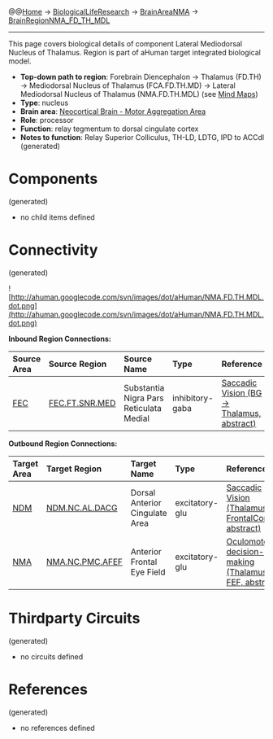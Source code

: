 @@[Home](Home.md) -> [BiologicalLifeResearch](BiologicalLifeResearch.md) -> [BrainAreaNMA](BrainAreaNMA.md) -> [BrainRegionNMA\_FD\_TH\_MDL](BrainRegionNMA_FD_TH_MDL.md)

---


This page covers biological details of component Lateral Mediodorsal Nucleus of Thalamus.
Region is part of aHuman target integrated biological model.

  * **Top-down path to region**: Forebrain Diencephalon -> Thalamus (FD.TH) -> Mediodorsal Nucleus of Thalamus (FCA.FD.TH.MD) -> Lateral Mediodorsal Nucleus of Thalamus (NMA.FD.TH.MDL) (see [Mind Maps](OverallMindMaps.md))
  * **Type**: nucleus
  * **Brain area**: [Neocortical Brain - Motor Aggregation Area](BrainAreaNMA.md)
  * **Role**: processor
  * **Function**: relay tegmentum to dorsal cingulate cortex
  * **Notes to function**: Relay Superior Colliculus, TH-LD, LDTG, IPD to ACCdl
(generated)
# Components #
(generated)


  * no child items defined

# Connectivity #
(generated)


![http://ahuman.googlecode.com/svn/images/dot/aHuman/NMA.FD.TH.MDL.dot.png](http://ahuman.googlecode.com/svn/images/dot/aHuman/NMA.FD.TH.MDL.dot.png)

**Inbound Region Connections:**

| **Source Area** | **Source Region** | **Source Name** | **Type** | **Reference** |
|:----------------|:------------------|:----------------|:---------|:--------------|
| [FEC](BrainAreaFEC.md) | [FEC.FT.SNR.MED](BrainRegionFEC_FT_SNR_MED.md) | Substantia Nigra Pars Reticulata Medial | inhibitory-gaba | [Saccadic Vision (BG -> Thalamus, abstract)](http://www.nature.com/nrn/journal/v5/n3/box/nrn1345_BX1.html) |

**Outbound Region Connections:**

| **Target Area** | **Target Region** | **Target Name** | **Type** | **Reference** |
|:----------------|:------------------|:----------------|:---------|:--------------|
| [NDM](BrainAreaNDM.md) | [NDM.NC.AL.DACG](BrainRegionNDM_NC_AL_DACG.md) | Dorsal Anterior Cingulate Area | excitatory-glu | [Saccadic Vision (Thalamus -> FrontalCortex, abstract)](http://www.nature.com/nrn/journal/v5/n3/box/nrn1345_BX1.html) |
| [NMA](BrainAreaNMA.md) | [NMA.NC.PMC.AFEF](BrainRegionNMA_NC_PMC_AFEF.md) | Anterior Frontal Eye Field | excitatory-glu | [Oculomotor decision-making (Thalamus -> FEF, abstract)](http://www.springerimages.com/Images/LifeSciences/1-10.1007_s00359-004-0565-9-0) |

# Thirdparty Circuits #
(generated)

  * no circuits defined

# References #
(generated)

  * no references defined
